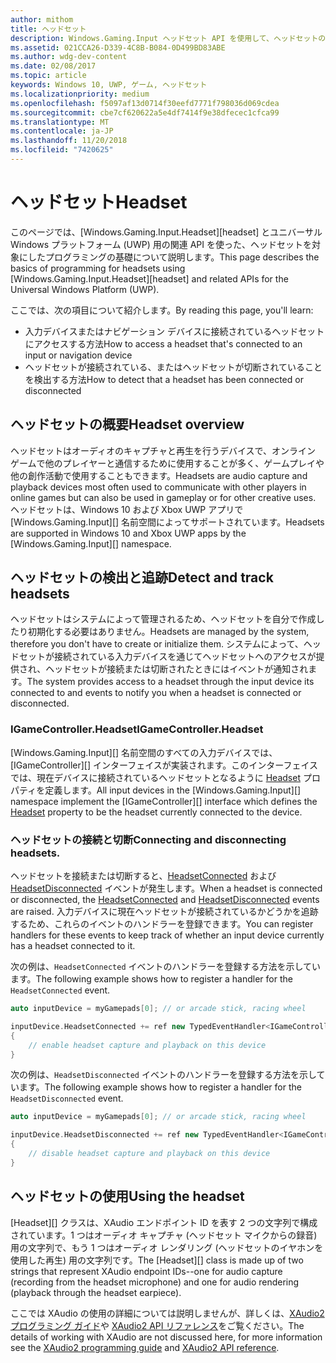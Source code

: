 ```yaml
---
author: mithom
title: ヘッドセット
description: Windows.Gaming.Input ヘッドセット API を使用して、ヘッドセットの検出、プレイヤーの音声のキャプチャ、オーディオの再生を行います。
ms.assetid: 021CCA26-D339-4C8B-B084-0D499BD83ABE
ms.author: wdg-dev-content
ms.date: 02/08/2017
ms.topic: article
keywords: Windows 10, UWP, ゲーム, ヘッドセット
ms.localizationpriority: medium
ms.openlocfilehash: f5097af13d0714f30eefd7771f798036d069cdea
ms.sourcegitcommit: cbe7cf620622a5e4df7414f9e38dfecec1cfca99
ms.translationtype: MT
ms.contentlocale: ja-JP
ms.lasthandoff: 11/20/2018
ms.locfileid: "7420625"
---
```

# <a name="headset"></a><span data-ttu-id="d833c-104">ヘッドセット</span><span class="sxs-lookup"><span data-stu-id="d833c-104">Headset</span></span>

<span data-ttu-id="d833c-105">このページでは、[Windows.Gaming.Input.Headset][headset] とユニバーサル Windows プラットフォーム (UWP) 用の関連 API を使った、ヘッドセットを対象にしたプログラミングの基礎について説明します。</span><span class="sxs-lookup"><span data-stu-id="d833c-105">This page describes the basics of programming for headsets using [Windows.Gaming.Input.Headset][headset] and related APIs for the Universal Windows Platform (UWP).</span></span>

<span data-ttu-id="d833c-106">ここでは、次の項目について紹介します。</span><span class="sxs-lookup"><span data-stu-id="d833c-106">By reading this page, you'll learn:</span></span>
* <span data-ttu-id="d833c-107">入力デバイスまたはナビゲーション デバイスに接続されているヘッドセットにアクセスする方法</span><span class="sxs-lookup"><span data-stu-id="d833c-107">How to access a headset that's connected to an input or navigation device</span></span>
* <span data-ttu-id="d833c-108">ヘッドセットが接続されている、またはヘッドセットが切断されていることを検出する方法</span><span class="sxs-lookup"><span data-stu-id="d833c-108">How to detect that a headset has been connected or disconnected</span></span>


## <a name="headset-overview"></a><span data-ttu-id="d833c-109">ヘッドセットの概要</span><span class="sxs-lookup"><span data-stu-id="d833c-109">Headset overview</span></span>

<span data-ttu-id="d833c-110">ヘッドセットはオーディオのキャプチャと再生を行うデバイスで、オンライン ゲームで他のプレイヤーと通信するために使用することが多く、ゲームプレイや他の創作活動で使用することもできます。</span><span class="sxs-lookup"><span data-stu-id="d833c-110">Headsets are audio capture and playback devices most often used to communicate with other players in online games but can also be used in gameplay or for other creative uses.</span></span> <span data-ttu-id="d833c-111">ヘッドセットは、Windows 10 および Xbox UWP アプリで [Windows.Gaming.Input][] 名前空間によってサポートされています。</span><span class="sxs-lookup"><span data-stu-id="d833c-111">Headsets are supported in Windows 10 and Xbox UWP apps by the [Windows.Gaming.Input][] namespace.</span></span>


## <a name="detect-and-track-headsets"></a><span data-ttu-id="d833c-112">ヘッドセットの検出と追跡</span><span class="sxs-lookup"><span data-stu-id="d833c-112">Detect and track headsets</span></span>

<span data-ttu-id="d833c-113">ヘッドセットはシステムによって管理されるため、ヘッドセットを自分で作成したり初期化する必要はありません。</span><span class="sxs-lookup"><span data-stu-id="d833c-113">Headsets are managed by the system, therefore you don't have to create or initialize them.</span></span> <span data-ttu-id="d833c-114">システムによって、ヘッドセットが接続されている入力デバイスを通じてヘッドセットへのアクセスが提供され、ヘッドセットが接続または切断されたときにはイベントが通知されます。</span><span class="sxs-lookup"><span data-stu-id="d833c-114">The system provides access to a headset through the input device its connected to and events to notify you when a headset is connected or disconnected.</span></span>

### <a name="igamecontrollerheadset"></a><span data-ttu-id="d833c-115">IGameController.Headset</span><span class="sxs-lookup"><span data-stu-id="d833c-115">IGameController.Headset</span></span>

<span data-ttu-id="d833c-116">[Windows.Gaming.Input][] 名前空間のすべての入力デバイスでは、[IGameController][] インターフェイスが実装されます。このインターフェイスでは、現在デバイスに接続されているヘッドセットとなるように [Headset][igamecontroller.headset] プロパティを定義します。</span><span class="sxs-lookup"><span data-stu-id="d833c-116">All input devices in the [Windows.Gaming.Input][] namespace implement the [IGameController][] interface which defines the [Headset][igamecontroller.headset] property to be the headset currently connected to the device.</span></span>

### <a name="connecting-and-disconnecting-headsets"></a><span data-ttu-id="d833c-117">ヘッドセットの接続と切断</span><span class="sxs-lookup"><span data-stu-id="d833c-117">Connecting and disconnecting headsets.</span></span>

<span data-ttu-id="d833c-118">ヘッドセットを接続または切断すると、[HeadsetConnected][igamecontroller.headsetconnected] および [HeadsetDisconnected][igamecontroller.headsetdisconnected] イベントが発生します。</span><span class="sxs-lookup"><span data-stu-id="d833c-118">When a headset is connected or disconnected, the [HeadsetConnected][igamecontroller.headsetconnected] and [HeadsetDisconnected][igamecontroller.headsetdisconnected] events are raised.</span></span> <span data-ttu-id="d833c-119">入力デバイスに現在ヘッドセットが接続されているかどうかを追跡するため、これらのイベントのハンドラーを登録できます。</span><span class="sxs-lookup"><span data-stu-id="d833c-119">You can register handlers for these events to keep track of whether an input device currently has a headset connected to it.</span></span>

<span data-ttu-id="d833c-120">次の例は、`HeadsetConnected` イベントのハンドラーを登録する方法を示しています。</span><span class="sxs-lookup"><span data-stu-id="d833c-120">The following example shows how to register a handler for the `HeadsetConnected` event.</span></span>

```cpp
auto inputDevice = myGamepads[0]; // or arcade stick, racing wheel

inputDevice.HeadsetConnected += ref new TypedEventHandler<IGameController^, Headset^>(IGameController^ device, Headset^ headset)
{
    // enable headset capture and playback on this device
}
```

<span data-ttu-id="d833c-121">次の例は、`HeadsetDisconnected` イベントのハンドラーを登録する方法を示しています。</span><span class="sxs-lookup"><span data-stu-id="d833c-121">The following example shows how to register a handler for the `HeadsetDisconnected` event.</span></span>

```cpp
auto inputDevice = myGamepads[0]; // or arcade stick, racing wheel

inputDevice.HeadsetDisconnected += ref new TypedEventHandler<IGameController^, Headset^>(IGameController^ device, Headset^ headset)
{
    // disable headset capture and playback on this device
}
```

## <a name="using-the-headset"></a><span data-ttu-id="d833c-122">ヘッドセットの使用</span><span class="sxs-lookup"><span data-stu-id="d833c-122">Using the headset</span></span>

<span data-ttu-id="d833c-123">[Headset][] クラスは、XAudio エンドポイント ID を表す 2 つの文字列で構成されています。1 つはオーディオ キャプチャ (ヘッドセット マイクからの録音) 用の文字列で、もう 1 つはオーディオ レンダリング (ヘッドセットのイヤホンを使用した再生) 用の文字列です。</span><span class="sxs-lookup"><span data-stu-id="d833c-123">The [Headset][] class is made up of two strings that represent XAudio endpoint IDs--one for audio capture (recording from the headset microphone) and one for audio rendering (playback through the headset earpiece).</span></span>

<span data-ttu-id="d833c-124">ここでは XAudio の使用の詳細については説明しませんが、詳しくは、[XAudio2 プログラミング ガイド](https://msdn.microsoft.com/library/windows/desktop/ee415737.aspx)や [XAudio2 API リファレンス](https://msdn.microsoft.com/library/windows/desktop/ee415899.aspx)をご覧ください。</span><span class="sxs-lookup"><span data-stu-id="d833c-124">The details of working with XAudio are not discussed here, for more information see the [XAudio2 programming guide](https://msdn.microsoft.com/library/windows/desktop/ee415737.aspx) and [XAudio2 API reference](https://msdn.microsoft.com/library/windows/desktop/ee415899.aspx).</span></span>


[<span data-ttu-id="d833c-125">Windows.Gaming.Input</span><span class="sxs-lookup"><span data-stu-id="d833c-125">Windows.Gaming.Input</span></span>]: https://msdn.microsoft.com/library/windows/apps/windows.gaming.input.aspx
[<span data-ttu-id="d833c-126">igamecontroller</span><span class="sxs-lookup"><span data-stu-id="d833c-126">igamecontroller</span></span>]: https://msdn.microsoft.com/library/windows/apps/windows.gaming.input.igamecontroller.aspx
[igamecontroller.headset]: https://msdn.microsoft.com/library/windows/apps/windows.gaming.input.igamecontroller.headset.aspx
[igamecontroller.headsetconnected]: https://msdn.microsoft.com/library/windows/apps/windows.gaming.input.igamecontroller.headsetconnected.aspx
[igamecontroller.headsetdisconnected]: https://msdn.microsoft.com/library/windows/apps/windows.gaming.input.igamecontroller.headsetdisconnected.aspx
[<span data-ttu-id="d833c-127">headset</span><span class="sxs-lookup"><span data-stu-id="d833c-127">headset</span></span>]: https://msdn.microsoft.com/library/windows/apps/windows.gaming.input.headset.aspx
